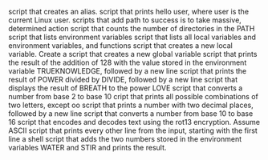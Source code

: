 script that creates an alias.
 script that prints hello user, where user is the current Linux user.
scripts that add  path to success is to take massive, determined action
script that counts the number of directories in the PATH
script that lists environment variables
script that lists all local variables and environment variables, and functions
script that creates a new local variable.
Create a script that creates a new global variable
 script that prints the result of the addition of 128 with the value stored in the environment variable TRUEKNOWLEDGE, followed by a new line
 script that prints the result of POWER divided by DIVIDE, followed by a new line
script that displays the result of BREATH to the power LOVE
script that converts a number from base 2 to base 10
cript that prints all possible combinations of two letters, except oo
 script that prints a number with two decimal places, followed by a new line
 script that converts a number from base 10 to base 16
script that encodes and decodes text using the rot13 encryption. Assume ASCII
script that prints every other line from the input, starting with the first line
a shell script that adds the two numbers stored in the environment variables WATER and STIR and prints the result.
